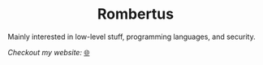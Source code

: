 <h1 align="center">
  Rombertus
</h1>

Mainly interested in low-level stuff, programming languages, and security.

_Checkout my website:_ [🌐](r0mbertus.github.io)



